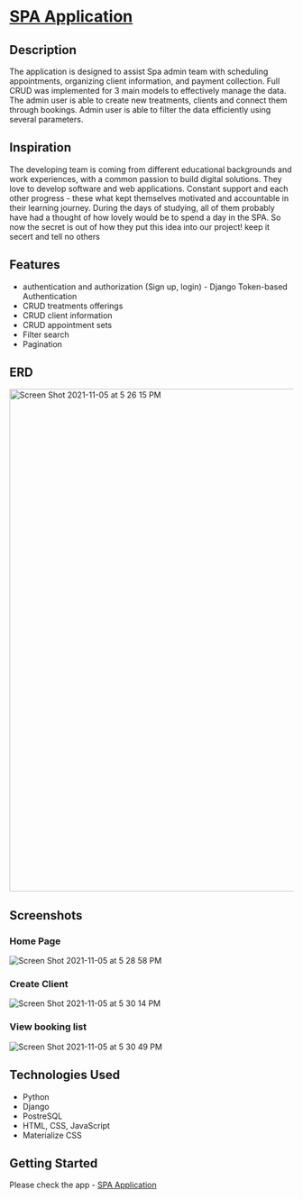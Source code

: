 # [SPA Application](https://spa-bkg.herokuapp.com/)

## Description

The application is designed to assist Spa admin team with scheduling appointments, organizing client information, and payment collection. 
Full CRUD was implemented for 3 main models to effectively manage the data. The admin user is able to create new treatments, clients and connect them through 
bookings. Admin user is able to filter the data efficiently using several parameters. 

## Inspiration

The developing team is coming from different educational backgrounds and work experiences, with a common passion to build digital solutions. They love to develop software and web applications. Constant support and each other progress - these what kept themselves motivated and accountable in their learning journey. During the days of studying, all of them probably have had a thought of how lovely would be to spend a day in the SPA. So now the secret is out of how they put this idea into our project!  keep it secert and tell no others

## Features

* authentication and authorization (Sign up, login) - Django Token-based Authentication
* CRUD treatments offerings
* CRUD client information
* CRUD appointment sets
* Filter search
* Pagination

## ERD 

<img width="892" alt="Screen Shot 2021-11-05 at 5 26 15 PM" src="https://user-images.githubusercontent.com/79238258/140580768-ffab71b6-edac-4721-9b3f-132c403f4511.png">

## Screenshots

### Home Page

![Screen Shot 2021-11-05 at 5 28 58 PM](https://user-images.githubusercontent.com/79238258/140580844-4a908b9f-859d-4c43-be5d-d8a9ba66e7c9.png)

### Create Client

![Screen Shot 2021-11-05 at 5 30 14 PM](https://user-images.githubusercontent.com/79238258/140581048-d2c6328b-6abd-4e94-b982-048b982a44fd.png)

### View booking list

![Screen Shot 2021-11-05 at 5 30 49 PM](https://user-images.githubusercontent.com/79238258/140581144-38676aa7-19f8-4f7c-9900-28b6cf866c8b.png)


## Technologies Used


* Python
* Django
* PostreSQL
* HTML, CSS, JavaScript
* Materialize CSS


## Getting Started

Please check the app - [SPA Application](https://spa-bkg.herokuapp.com/)



